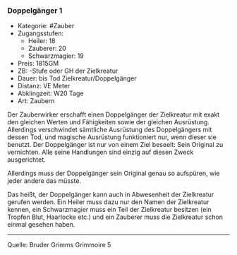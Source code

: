 ### Doppelgänger 1

- Kategorie: #Zauber
- Zugangsstufen:
  - Heiler: 18
  - Zauberer: 20
  - Schwarzmagier: 19
- Preis: 1815GM
- ZB: -Stufe oder GH der Zielkreatur
- Dauer: bis Tod Zielkreatur/Doppelgänger
- Distanz: VE Meter
- Abklingzeit: W20 Tage
- Art: Zaubern

Der Zauberwirker erschafft einen Doppelgänger der Zielkreatur mit exakt den gleichen Werten und Fähigkeiten sowie der gleichen Ausrüstung. Allerdings verschwindet sämtliche Ausrüstung des Doppelgängers mit dessen Tod, und magische Ausrüstung funktioniert nur, wenn dieser sie benutzt. Der Doppelgänger ist nur von einem Ziel beseelt: Sein Original zu vernichten. Alle seine Handlungen sind einzig auf diesen Zweck ausgerichtet.

Allerdings muss der Doppelgänger sein Original genau so aufspüren, wie jeder andere das müsste.

Das heißt, der Doppelgänger kann auch in Abwesenheit der Zielkreatur gerufen werden. Ein Heiler muss dazu nur den Namen der Zielkreatur kennen, ein Schwarzmagier muss ein Teil der Zielkreatur besitzen (ein Tropfen Blut, Haarlocke etc.) und ein Zauberer muss die Zielkreatur schon einmal gesehen haben.

---

Quelle: Bruder Grimms Grimmoire 5
